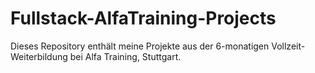 # Fullstack-AlfaTraining-Projects
Dieses Repository enthält meine Projekte aus der 6-monatigen Vollzeit-Weiterbildung bei Alfa Training, Stuttgart.
